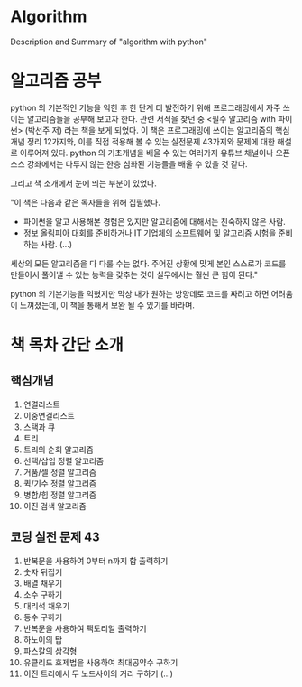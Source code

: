 # Algorithm
Description and Summary of "algorithm with python"

# 알고리즘 공부
python 의 기본적인 기능을 익힌 후 한 단계 더 발전하기 위해 프로그래밍에서 자주 쓰이는 알고리즘들을 공부해 보고자 한다.
관련 서적을 찾던 중 <필수 알고리즘 with 파이썬> (박선주 저) 라는 책을 보게 되었다.
이 책은 프로그래밍에 쓰이는 알고리즘의 핵심 개념 정리 12가지와, 이를 직접 적용해 볼 수 있는 실전문제 43가지와 문제에 대한 해설로 이루어져 있다.
python 의 기초개념을 배울 수 있는 여러가지 유튜브 채널이나 오픈소스 강좌에서는 다루지 않는 한층 심화된 기능들을 배울 수 있을 것 같다.

그리고 책 소개에서 눈에 띄는 부분이 있었다.

"이 책은 다음과 같은 독자들을 위해 집필했다.
- 파이썬을 알고 사용해본 경험은 있지만 알고리즘에 대해서는 친숙하지 않은 사람.
- 정보 올림피아 대회를 준비하거나 IT 기업체의 소프트웨어 및 알고리즘 시험을 준비하는 사람.
(...)

세상의 모든 알고리즘을 다 다룰 수는 없다. 주어진 상황에 맞게 본인 스스로가 코드를 만들어서 풀어낼 수 있는 능력을 갖추는 것이 실무에서는 훨씬 큰 힘이 된다."


python 의 기본기능을 익혔지만 막상 내가 원하는 방향데로 코드를 짜려고 하면 어려움이 느껴졌는데, 이 책을 통해서 보완 될 수 있기를 바라며.

# 책 목차 간단 소개
## 핵심개념 
1) 연결리스트
2) 이중연결리스트
3) 스택과 큐
4) 트리
5) 트리의 순회 알고리즘
6) 선택/삽입 정렬 알고리즘
7) 거품/셀 정렬 알고리즘
8) 퀵/기수 정렬 알고리즘
9) 병합/힙 정렬 알고리즘
10) 이진 검색 알고리즘

## 코딩 실전 문제 43
1) 반복문을 사용하여 0부터 n까지 합 출력하기
2) 숫자 뒤집기
3) 배열 채우기
4) 소수 구하기
5) 대리석 채우기
6) 등수 구하기
7) 반복문을 사용하여 팩토리얼 출력하기
8) 하노이의 탑
9) 파스칼의 삼각형
10) 유클리드 호제법을 사용하여 최대공약수 구하기
11) 이진 트리에서 두 노드사이의 거리 구하기 
(...)
